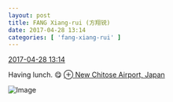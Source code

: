 ```yaml
---
layout: post
title: FANG Xiang-rui (方翔锐)
date: 2017-04-28 13:14
categories: [ 'fang-xiang-rui' ]
---
```


<div class="weibo-info">
  <a href="http://weibo.com/6117583008/F0CWaiglm">2017-04-28 13:14</a>
</div>

Having lunch. :yum: [⊕ New Chitose Airport, Japan](http://weibo.com/p/1001018008100000000000011)

<!-- more -->

![Image](http://wx1.sinaimg.cn/mw690/006G0KNGly1ff2bi6ly5pj30zk0qo12r.jpg)
